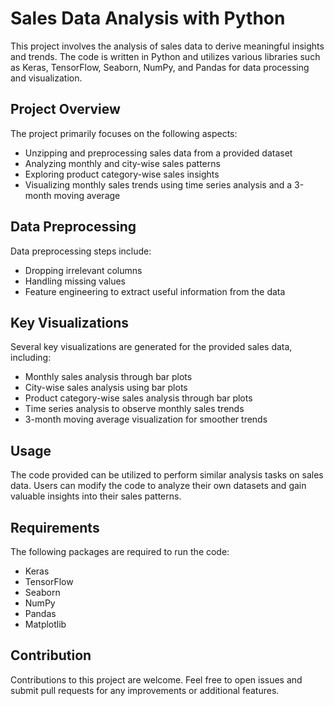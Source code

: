 # Sales Data Analysis with Python

This project involves the analysis of sales data to derive meaningful insights and trends. The code is written in Python and utilizes various libraries such as Keras, TensorFlow, Seaborn, NumPy, and Pandas for data processing and visualization.

## Project Overview

The project primarily focuses on the following aspects:
- Unzipping and preprocessing sales data from a provided dataset
- Analyzing monthly and city-wise sales patterns
- Exploring product category-wise sales insights
- Visualizing monthly sales trends using time series analysis and a 3-month moving average

## Data Preprocessing

Data preprocessing steps include:
- Dropping irrelevant columns
- Handling missing values
- Feature engineering to extract useful information from the data

## Key Visualizations

Several key visualizations are generated for the provided sales data, including:
- Monthly sales analysis through bar plots
- City-wise sales analysis using bar plots
- Product category-wise sales analysis through bar plots
- Time series analysis to observe monthly sales trends
- 3-month moving average visualization for smoother trends

## Usage

The code provided can be utilized to perform similar analysis tasks on sales data. Users can modify the code to analyze their own datasets and gain valuable insights into their sales patterns.

## Requirements

The following packages are required to run the code:
- Keras
- TensorFlow
- Seaborn
- NumPy
- Pandas
- Matplotlib

## Contribution

Contributions to this project are welcome. Feel free to open issues and submit pull requests for any improvements or additional features.



